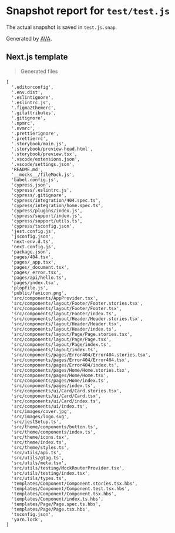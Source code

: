 # Snapshot report for `test/test.js`

The actual snapshot is saved in `test.js.snap`.

Generated by [AVA](https://avajs.dev).

## Next.js template

> Generated files

    [
      '.editorconfig',
      '.env.dist',
      '.eslintignore',
      '.eslintrc.js',
      '.figma2themerc',
      '.gitattributes',
      '.gitignore',
      '.npmrc',
      '.nvmrc',
      '.prettierignore',
      '.prettierrc',
      '.storybook/main.js',
      '.storybook/preview-head.html',
      '.storybook/preview.tsx',
      '.vscode/extensions.json',
      '.vscode/settings.json',
      'README.md',
      '__mocks__/fileMock.js',
      'babel.config.js',
      'cypress.json',
      'cypress/.eslintrc.js',
      'cypress/.gitignore',
      'cypress/integration/404.spec.ts',
      'cypress/integration/home.spec.ts',
      'cypress/plugins/index.js',
      'cypress/support/index.js',
      'cypress/support/utils.ts',
      'cypress/tsconfig.json',
      'jest.config.js',
      'jsconfig.json',
      'next-env.d.ts',
      'next.config.js',
      'package.json',
      'pages/404.tsx',
      'pages/_app.tsx',
      'pages/_document.tsx',
      'pages/_error.tsx',
      'pages/api/hello.ts',
      'pages/index.tsx',
      'plopfile.js',
      'public/favicon.png',
      'src/components/AppProvider.tsx',
      'src/components/layout/Footer/Footer.stories.tsx',
      'src/components/layout/Footer/Footer.tsx',
      'src/components/layout/Footer/index.ts',
      'src/components/layout/Header/Header.stories.tsx',
      'src/components/layout/Header/Header.tsx',
      'src/components/layout/Header/index.ts',
      'src/components/layout/Page/Page.stories.tsx',
      'src/components/layout/Page/Page.tsx',
      'src/components/layout/Page/index.ts',
      'src/components/layout/index.ts',
      'src/components/pages/Error404/Error404.stories.tsx',
      'src/components/pages/Error404/Error404.tsx',
      'src/components/pages/Error404/index.ts',
      'src/components/pages/Home/Home.stories.tsx',
      'src/components/pages/Home/Home.tsx',
      'src/components/pages/Home/index.ts',
      'src/components/pages/index.ts',
      'src/components/ui/Card/Card.stories.tsx',
      'src/components/ui/Card/Card.tsx',
      'src/components/ui/Card/index.ts',
      'src/components/ui/index.ts',
      'src/images/cover.jpg',
      'src/images/logo.svg',
      'src/jestSetup.ts',
      'src/theme/components/button.ts',
      'src/theme/components/index.ts',
      'src/theme/icons.tsx',
      'src/theme/index.ts',
      'src/theme/styles.ts',
      'src/utils/api.ts',
      'src/utils/gtag.ts',
      'src/utils/meta.tsx',
      'src/utils/testing/MockRouterProvider.tsx',
      'src/utils/testing/index.tsx',
      'src/utils/types.ts',
      'templates/Component/Component.stories.tsx.hbs',
      'templates/Component/Component.test.tsx.hbs',
      'templates/Component/Component.tsx.hbs',
      'templates/Component/index.ts.hbs',
      'templates/Page/Page.spec.ts.hbs',
      'templates/Page/Page.tsx.hbs',
      'tsconfig.json',
      'yarn.lock',
    ]
